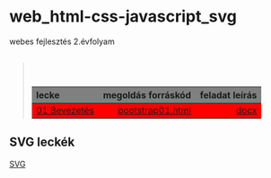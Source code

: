 # web_html-css-javascript_svg

webes fejlesztés 2.évfolyam

<style>
.heatMap {
    width: 960%;
    text-align: center;
}
.heatMap th {
background: grey;
word-wrap: break-word;
text-align: center;
}
.heatMap tr:nth-child(1) { background: red; }
.heatMap tr:nth-child(2) { background: orange; }
.heatMap tr:nth-child(3) { background: green; }
</style>

<div class="heatMap">
  
>## Bootstrap
>
> | lecke | megoldás forráskód | feladat leírás|
> |:--- | ---: | ---:|
> | [01 Bevezetés](Bootstrap/01%2Bevezetes/Proba/bootstrap01.html) | [bootstrap01.html](https://github.com/b6sics/web_html-css-javascript_svg/blob/master/Bootstrap/01%20Bevezetes/Proba/bootstrap01.html) | [docx](Bootstrap/01%2Bevezetes/bootstrap01%2Bevezetes.docx) |
  
</div>

## SVG leckék

[SVG](SVG-2020-02-06)

